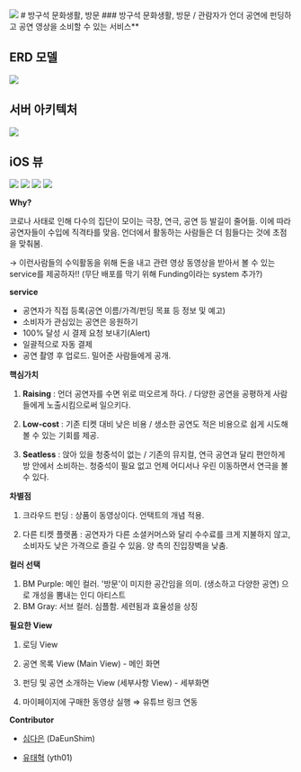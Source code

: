 <img src=https://github.com/Soptkathon-26th-bangmoon/BangMoon-Server/blob/master/README_RES/logo.png>
# 방구석 문화생활, 방문
### 방구석 문화생활, 방문 / 관람자가 언더 공연에 펀딩하고 공연 영상을 소비할 수 있는 서비스**

## ERD 모델
<img src=https://github.com/Soptkathon-26th-bangmoon/BangMoon-Server/blob/master/README_RES/ERD.png>

## 서버 아키텍처
<img src=https://github.com/Soptkathon-26th-bangmoon/BangMoon-Server/blob/master/README_RES/아키텍처.PNG>

## iOS 뷰
<img src=https://github.com/Soptkathon-26th-bangmoon/BangMoon-Server/blob/master/README_RES/view1.png>
<img src=https://github.com/Soptkathon-26th-bangmoon/BangMoon-Server/blob/master/README_RES/view2.png>
<img src=https://github.com/Soptkathon-26th-bangmoon/BangMoon-Server/blob/master/README_RES/view3.png>
<img src=https://github.com/Soptkathon-26th-bangmoon/BangMoon-Server/blob/master/README_RES/view4.png>

**Why?**

코로나 사태로 인해 다수의 집단이 모이는 극장, 연극, 공연 등 발길이 줄어듦. 이에 따라 공연자들이 수입에 직격타를 맞음. 언더에서 활동하는 사람들은 더 힘들다는 것에 초점을 맞춰봄.

→ 이런사람들의 수익활동을 위해 돈을 내고 관련 영상 동영상을 받아서 볼 수 있는 service를 제공하자!! (무단 배포를 막기 위해 Funding이라는 system 추가?)

**service**

-   공연자가 직접 등록(공연 이름/가격/펀딩 목표 등 정보 및 예고)
-   소비자가 관심있는 공연은 응원하기
-   100% 달성 시 결제 요청 보내기(Alert)
-   일괄적으로 자동 결제
-   공연 촬영 후 업로드. 밀어준 사람들에게 공개.

**핵심가치**

1.  **Raising** : 언더 공연자를 수면 위로 떠오르게 하다. / 다양한 공연을 공평하게 사람들에게 노출시킴으로써 일으키다.
    
2.  **Low-cost** : 기존 티켓 대비 낮은 비용 / 생소한 공연도 적은 비용으로 쉽게 시도해볼 수 있는 기회를 제공.
    
3.  **Seatless** : 앉아 있을 청중석이 없는 / 기존의 뮤지컬, 연극 공연과 달리 편안하게 방 안에서 소비하는. 청중석이 필요 없고 언제 어디서나 우린 이동하면서 연극을 볼 수 있다.
    

**차별점**

1.  크라우드 펀딩 : 상품이 동영상이다. 언택트의 개념 적용.
    
2.  다른 티켓 플랫폼 : 공연자가 다른 소셜커머스와 달리 수수료를 크게 지불하지 않고, 소비자도 낮은 가격으로 즐길 수 있음. 양 측의 진입장벽을 낮춤.
    

**컬러 선택**

1.  BM Purple: 메인 컬러. '방문'이 미지한 공간임을 의미. (생소하고 다양한 공연) 으로 개성을 뽐내는 인디 아티스트
2.  BM Gray: 서브 컬러. 심플함. 세련됨과 효율성을 상징

**필요한 View**

1.  로딩 View
    
2.  공연 목록 View (Main View) - 메인 화면
    
3.  펀딩 및 공연 소개하는 View (세부사항 View) - 세부화면
    
4.  마이페이지에 구매한 동영상 실행 ⇒ 유튜브 링크 연동



**Contributor**

- [심다은](https://github.com/DaEunShim) (DaEunShim)

- [유태혁](https://github.com/yth01) (yth01)
